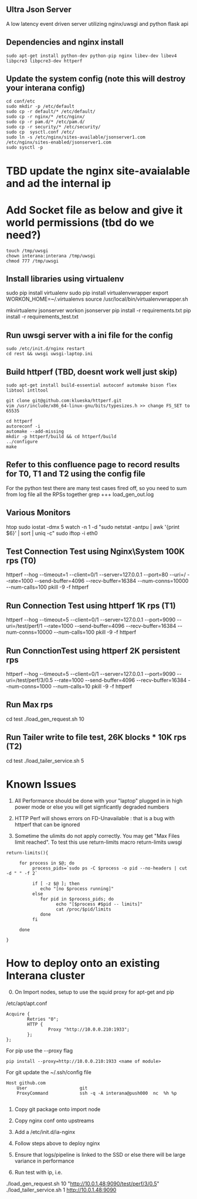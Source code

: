 ## Ultra Json Server

A low latency event driven server utilizing nginx/uwsgi and python flask api

## Dependencies and nginx install
```
sudo apt-get install python-dev python-pip nginx libev-dev libev4 libpcre3 libpcre3-dev httperf
```

## Update the system config (note this will destroy your interana config)

```
cd conf/etc
sudo mkdir -p /etc/default
sudo cp -r default/* /etc/default/
sudo cp -r nginx/* /etc/nginx/
sudo cp -r pam.d/* /etc/pam.d/
sudo cp -r security/* /etc/security/
sudo cp  sysctl.conf /etc/
sudo ln -s /etc/nginx/sites-available/jsonserver1.com /etc/nginx/sites-enabled/jsonserver1.com
sudo sysctl -p
```

# TBD update the nginx site-avaialable and ad the internal ip


# Add Socket file as below and give it world permissions (tbd do we need?)
```
touch /tmp/uwsgi
chown interana:interana /tmp/uwsgi
chmod 777 /tmp/uwsgi
```

## Install libraries using virtualenv

sudo pip install virtualenv
sudo pip install virtualenvwrapper
export WORKON_HOME=~/.virtualenvs
source /usr/local/bin/virtualenvwrapper.sh

mkvirtualenv jsonserver
workon jsonserver
pip install -r requirements.txt
pip install -r requirements_test.txt

## Run uwsgi server with a ini file for the config
```
sudo /etc/init.d/nginx restart
cd rest && uwsgi uwsgi-laptop.ini
```

## Build httperf (TBD, doesnt work well just skip)
```
sudo apt-get install build-essential autoconf automake bison flex libtool intltool

git clone git@github.com:klueska/httperf.git
vim /usr/include/x86_64-linux-gnu/bits/typesizes.h >> change FS_SET to 65535

cd httperf
autoreconf -i
automake --add-missing
mkdir -p httperf/build && cd httperf/build
../configure
make
```

## Refer to this confluence page to record results for T0, T1 and T2 using the config file
For the python test there are many test cases fired off, so you need to sum from log file all the RPSs together
grep +++ load_gen_out.log

## Various Monitors
htop
sudo iostat -dmx 5
watch -n 1 -d "sudo netstat -antpu | awk '{print \$6}' | sort | uniq -c"
sudo iftop -i eth0




## Test Connection Test using Nginx\System 100K rps (T0)
httperf --hog --timeout=1 --client=0/1 --server=127.0.0.1 --port=80 --uri=/ --rate=1000 --send-buffer=4096 --recv-buffer=16384 --num-conns=10000 --num-calls=100
pkill -9 -f httperf

## Run Connection Test using httperf 1K rps (T1)
httperf --hog --timeout=5 --client=0/1 --server=127.0.0.1 --port=9090 --uri=/test/perf/1 --rate=1000 --send-buffer=4096 --recv-buffer=16384 --num-conns=10000 --num-calls=100
pkill -9 -f httperf


## Run ConnctionTest using httperf 2K persistent rps
httperf --hog --timeout=5 --client=0/1 --server=127.0.0.1 --port=9090 --uri=/test/perf/3/0.5 --rate=1000 --send-buffer=4096 --recv-buffer=16384 --num-conns=1000 --num-calls=10
pkill -9 -f httperf


## Run Max rps
cd test
./load_gen_request.sh 10



## Run Tailer write to file test, 26K blocks * 10K rps (T2)
cd test
./load_tailer_service.sh 5


# Known Issues


1) All Performance should be done with your "laptop" plugged in in high power mode or else you will get signficantly degraded numbers

2) HTTP Perf will shows errors on FD-Unavailable : that is a bug with httperf that can be ignored

3) Sometime the ulimits do not apply correctly.  You may get "Max Files limit reached". To test this use return-limits macro
return-limits uwsgi

```
return-limits(){

     for process in $@; do
          process_pids=`sudo ps -C $process -o pid --no-headers | cut -d " " -f 2`

          if [ -z $@ ]; then
             echo "[no $process running]"
          else
             for pid in $process_pids; do
                   echo "[$process #$pid -- limits]"
                   cat /proc/$pid/limits
             done
          fi

     done

}
```

# How to deploy onto an existing Interana cluster

0) On Import nodes, setup to use the squid proxy for apt-get and pip

/etc/apt/apt.conf
```
Acquire {
        Retries "0";
        HTTP {
                Proxy "http://10.0.0.210:1933";
        };
};
```

For pip use the --proxy flag
```
pip install --proxy=http://10.0.0.210:1933 <name of module>
```
                                                                                                                                                                                       
For git update the ~/.ssh/config file
```
Host github.com
    User                    git
    ProxyCommand            ssh -q -A interana@push000  nc  %h %p
                                                                   
```                    


1) Copy git package onto import node

2) Copy nginx conf onto upstreams

3) Add a /etc/init.d/ia-nginx

4) Follow steps above to deploy nginx

5) Ensure that logs/pipeline is linked to the SSD or else there will be large variance in performance

6) Run test with ip, i.e.

./load_gen_request.sh 10 "http://10.0.1.48:9090/test/perf/3/0.5"
./load_tailer_service.sh 1 http://10.0.1.48:9090



